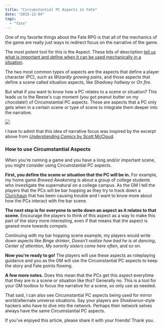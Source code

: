 ```yaml
---
title: "Circumstantial PC Aspects in Fate"
date: "2015-12-04"
tags: 
  - "fate"
---
```


One of my favorite things about the Fate RPG is that all of the mechanics of the game are really just ways to redirect focus on the narrative of the game.

The most potent tool for this is the Aspect. These bits of description [tell us what is important and define when it can be used mechanically in a situation](http://fate-srd.com/fate-core/what-aspects-do).

The two most common types of aspects are the aspects that define a player character (PC), such as _Wizardly growing pains_, and those aspects that define a scene called situation aspects, like _Shadowy hallway_ or _On fire_.

But what if you want to know how a PC relates to a scene or situation? This leads us to the Reese's cup moment (you got peanut butter on my chocolate!) of Circumstantial PC aspects. These are aspects that a PC only gets when in a certain scene or type of scene to integrate them deeper into the narrative.

![](images/understandingcomics.png)

I have to admit that this idea of narrative focus was inspired by the excerpt above from [_Understanding Comics_ by Scott McCloud](http://www.amazon.com/Understanding-Comics-Invisible-Scott-McCloud/dp/006097625X/ref=sr_1_1?ie=UTF8&qid=1449324246&sr=8-1&keywords=understanding+comics).

### How to use Circumstantial Aspects

When you're running a game and you have a long and/or important scene, you might consider using Circumstantial PC aspects.

**First, you define the scene or situation that the PC will be in.** For example, my home game _Brewed Awakening_ is about a group of college students who investigate the supernatural on a college campus. As the GM I tell the players that the PCs will be bar hopping as they try to track down a [Clurichaun](https://en.wikipedia.org/wiki/Clurichaun) that has been causing trouble and I want to know more about how the PCs interact with the bar scene.

**The next step is for everyone to write down an aspect as it relates to that scene.** Encourage the players to think of this aspect as a way to make this part of the story more interesting, even if that means that the aspect is geared more towards compels.

Continuing with my bar hopping scene example, my players would write down aspects like _Binge drinker_, _Doesn't realize how bad he is at dancing_, _Center of attention_, _My sorority sisters come here often_, and so on.

**Now you're ready to go!** The players will use these aspects as roleplaying guidance and you as the GM will use the Circumstantial PC aspects to keep the story and Fate points flowing.

**A few more notes.** Does this mean that the PCs get this aspect everytime that they are in a scene or situation like this? Generally no. This is a tool for your GM toolbox to focus the narrative for a scene, so only use as needed.

That said, I can also see Circumstantial PC aspects being used for mirror world/alternate universe situations. Say your players are _Shadowrun_\-style hackers who have to dive into the network. Perhaps their network selves always have the same Circumstantial PC aspects.

If you've enjoyed this article, please share it with your friends! Thank you.
